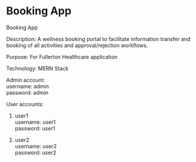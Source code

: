 # Booking App
Booking App

Description:
A wellness booking portal to facilitate information transfer and booking of all activities and approval/rejection workflows.

Purpose:
For Fullerton Healthcare application

Technology:
MERN Stack

Admin account:  
username: admin  
password: admin

User accounts:

1. user1  
username: user1  
password: user1

2. user2  
username: user2  
password: user2
